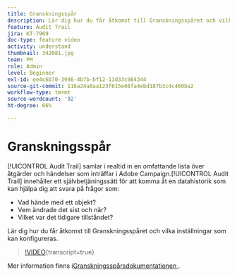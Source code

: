 ```yaml
---
title: Granskningsspår
description: Lär dig hur du får åtkomst till Granskningsspåret och vilka inställningar som kan konfigureras.
feature: Audit Trail
jira: KT-7969
doc-type: feature video
activity: understand
thumbnail: 342081.jpg
team: PM
role: Admin
level: Beginner
exl-id: ee4c6b70-3998-4b7b-bf12-13d33c984344
source-git-commit: 116a24a8aa123f615e08fa4ebd187b3c4c460ba2
workflow-type: tm+mt
source-wordcount: '92'
ht-degree: 66%

---
```


# Granskningsspår

[!UICONTROL Audit Trail] samlar i realtid in en omfattande lista över åtgärder och händelser som inträffar i Adobe Campaign.[!UICONTROL Audit Trail] innehåller ett självbetjäningssätt för att komma åt en datahistorik som kan hjälpa dig att svara på frågor som:

* Vad hände med ett objekt?
* Vem ändrade det sist och när?
* Vilket var det tidigare tillståndet?

Lär dig hur du får åtkomst till Granskningsspåret och vilka inställningar som kan konfigureras.

>[!VIDEO](https://video.tv.adobe.com/v/342081?quality=12&learn=on){transcript=true}

Mer information finns i[Granskningsspårsdokumentationen ](https://experienceleague.adobe.com/docs/campaign-classic/using/monitoring-campaign-classic/production-procedures/audit-trail.html?lang=sv).
